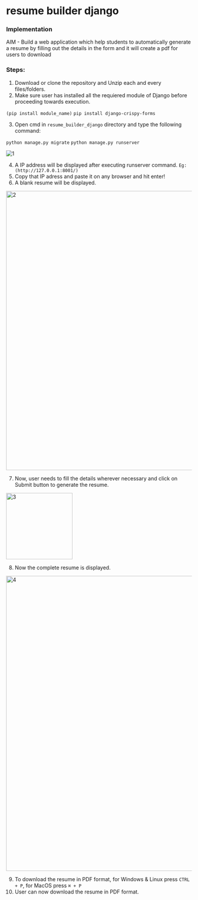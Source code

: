 # resume builder django

### Implementation
AIM - Build a web application which help students to automatically generate a resume by filling out the details in the form and it will create a pdf for users to download

### Steps:
1. Download or clone the repository and Unzip each and every files/folders.
2. Make sure user has installed all the requiered module of Django before proceeding towards execution. 

`(pip install module_name)` `pip install django-crispy-forms`

3. Open cmd in `resume_builder_django` directory and type the following command:

`python manage.py migrate` `python manage.py runserver`

![1](https://user-images.githubusercontent.com/44550746/143187576-7cc57a50-b5c0-4ad7-bd76-1caed24dd050.jpg)

4. A IP address will be displayed after executing runserver command. `Eg: (http://127.0.0.1:8001/)`
5. Copy that IP adress and paste it on any browser and hit enter!
6. A blank resume will be displayed.

<img width="758" alt="2" src="https://user-images.githubusercontent.com/44550746/143192323-c15fe9a6-11ca-433d-b651-bf514321335f.png">

7. Now, user needs to fill the details wherever necessary and click on Submit button to generate the resume.


<img width="180" alt="3" src="https://user-images.githubusercontent.com/44550746/143191206-6c9f4f95-af27-4a8f-804c-afa69a77ad1a.png">

8. Now the complete resume is displayed.

<img width="801" alt="4" src="https://user-images.githubusercontent.com/44550746/143192182-abc59ba5-f542-42dd-8940-dcd3a802d217.png">

9. To download the resume in PDF format, for Windows & Linux press `CTRL + P`, for MacOS press `⌘ + P`
10. User can now download the resume in PDF format.
